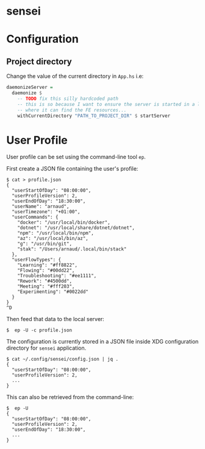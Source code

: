 # sensei

# Configuration

## Project directory
Change the value of the current directory in `App.hs`
i.e:
```haskell
daemonizeServer =
  daemonize $
    -- TODO fix this silly hardcoded path
    -- this is so because I want to ensure the server is started in a location
    -- where it can find the FE resources...
    withCurrentDirectory "PATH_TO_PROJECT_DIR" $ startServer
```

# User Profile

User profile can be set using the command-line tool `ep`.

First create a JSON file containing the user's profile:

```
$ cat > profile.json
{
  "userStartOfDay": "08:00:00",
  "userProfileVersion": 2,
  "userEndOfDay": "18:30:00",
  "userName": "arnaud",
  "userTimezone": "+01:00",
  "userCommands": {
    "docker": "/usr/local/bin/docker",
    "dotnet": "/usr/local/share/dotnet/dotnet",
    "npm": "/usr/local/bin/npm",
    "az": "/usr/local/bin/az",
    "g": "/usr/bin/git",
    "stak": "/Users/arnaud/.local/bin/stack"
  },
  "userFlowTypes": {
    "Learning": "#ff8822",
    "Flowing": "#00dd22",
    "Troubleshooting": "#ee1111",
    "Rework": "#4500dd",
    "Meeting": "#fff203",
    "Experimenting": "#0022dd"
  }
}
^D
```

Then feed that data to the local server:

```
$  ep -U -c profile.json
```

The configuration is currently stored in a JSON file inside XDG configuration directory for `sensei` application.

```
$ cat ~/.config/sensei/config.json | jq .
{
  "userStartOfDay": "08:00:00",
  "userProfileVersion": 2,
  ...
}
```

This can also be retrieved from the command-line:

```
$  ep -U
{
  "userStartOfDay": "08:00:00",
  "userProfileVersion": 2,
  "userEndOfDay": "18:30:00",
  ...
}
```
